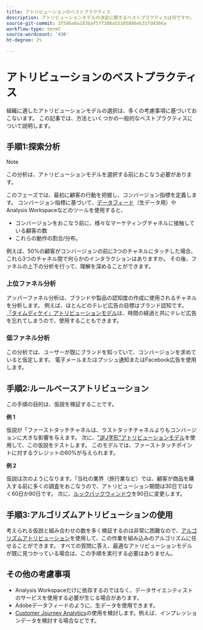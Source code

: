 ```yaml
---
title: アトリビューションのベストプラクティス
description: アトリビューションモデルの決定に関するベストプラクティスは何ですか。
source-git-commit: 3f586a6a183baf5ff388a55105886eb31fd4366a
workflow-type: tm+mt
source-wordcount: '430'
ht-degree: 2%

---
```



# アトリビューションのベストプラクティス

組織に適したアトリビューションモデルの選択は、多くの考慮事項に基づいておこないます。 この記事では、方法といくつかの一般的なベストプラクティスについて説明します。

## 手順1:探索分析

>[!NOTE]
>この分析は、アトリビューションモデルを選択する前におこなう必要があります。

このフェーズでは、最初に顧客の行動を把握し、コンバージョン指標を定義します。 コンバージョン指標に基づいて、[データフィード](https://experienceleague.adobe.com/docs/analytics/export/analytics-data-feed/data-feed-overview.html?lang=en)（生データ用）やAnalysis Workspaceなどのツールを使用すると、

* コンバージョンをおこなう前に、様々なマーケティングチャネルに接触している顧客の数
* これらの動作の割合/分布。

例えば、50%の顧客がコンバージョンの前に3つのチャネルにタッチした場合、これら3つのチャネル間で何らかのインタラクションはありますか。
その後、ファネルの上下の分析を行って、理解を深めることができます。

### 上位ファネル分析

アッパーファネル分析は、ブランドや製品の認知度の作成に使用されるチャネルを分析します。 例えば、ほとんどのテレビ広告の目標はブランド認知です。 [「タイムディケイ」アトリビューションモデル](/help/analyze/analysis-workspace/attribution/models.md)は、時間の経過と共にテレビ広告を忘れてしまうので、使用することもできます。

### 低ファネル分析

この分析では、ユーザーが既にブランドを知っていて、コンバージョンを求めていると仮定します。 電子メールまたはプッシュ通知またはFacebook広告を使用します。

## 手順2:ルールベースアトリビューション

この手順の目的は、仮説を検証することです。

**例 1**

仮説が「ファーストタッチチャネルは、ラストタッチチャネルよりもコンバージョンに大きな影響を与えます。 次に、[&quot;逆J字形&quot;アトリビューションモデル](/help/analyze/analysis-workspace/attribution/models.md)を使用して、この仮説をテストします。 このモデルでは、ファーストタッチポイントに対するクレジットの60%が与えられます。

**例 2**

仮説は次のようになります。「当社の業界（旅行業など）では、顧客が商品を購入する前に多くの調査をおこなうので、アトリビューション期間は30日ではなく60日か90日です。 次に、[ルックバックウィンドウ](https://experienceleague.adobe.com/docs/analytics/analyze/analysis-workspace/attribution/models.html?lang=en#lookback-windows)を90日に変更します。

## 手順3:アルゴリズムアトリビューションの使用

考えられる仮説と組み合わせの数を多く検証するのは非常に困難なので、[アルゴリズムアトリビューション](/help/analyze/analysis-workspace/attribution/algorithmic.md)を使用して、この作業を組み込みのアルゴリズムに任せることができます。 すべての質問に答え、最適なアトリビューションモデルが既に見つかっている場合は、この手順を実行する必要はありません。

## その他の考慮事項

* Analysis Workspaceだけに依存するのではなく、データサイエンティストのサービスを使用する必要が生じる場合があります。
* Adobeデータフィードのように、生データを使用できます。
* [Customer Journey Analytics](https://experienceleague.adobe.com/docs/analytics-platform/using/cja-overview/cja-overview.html?lang=ja)の使用を検討します。例えば、インプレッションデータを検討する場合などです。
